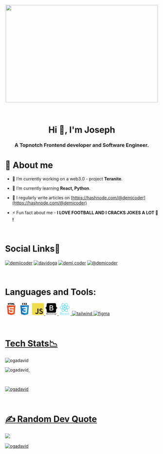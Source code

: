 <p align="center"><img src="https://camo.githubusercontent.com/cae12fddd9d6982901d82580bdf321d81fb299141098ca1c2d4891870827bf17/68747470733a2f2f6d69726f2e6d656469756d2e636f6d2f6d61782f313336302f302a37513379765349765f7430696f4a2d5a2e676966" width="500" height="320"/></p>

<br/>

<h1 align="center">Hi 👋, I'm Joseph</h1>
<h3 align="center">A Topnotch Frontend developer and Software Engineer.</h3>

# 🚀 About me

- 🔭 I’m currently working on a web3.0 - project **Teranite**.

- 🌱 I’m currently learning **React, Python**.

- 📝 I regularly write articles on [https://hashnode.com/@demicoder](https://hashnode.com/@demicoder)

- ⚡ Fun fact about me - **I LOVE FOOTBALL AND I CRACKS JOKES A LOT 🤗 !**
<br/>
<h1 align="left">Social Links🔗</h1>
<p align="left">
<a href="https://twitter.com/demiicoder" target="blank"><img align="center" src="https://raw.githubusercontent.com/rahuldkjain/github-profile-readme-generator/master/src/images/icons/Social/twitter.svg" alt="demiicoder" height="30" width="40" /></a>
<a href="https://linkedin.com/in/davidoga" target="blank"><img align="center" src="https://raw.githubusercontent.com/rahuldkjain/github-profile-readme-generator/master/src/images/icons/Social/linked-in-alt.svg" alt="davidoga" height="30" width="40" /></a>
<a href="https://instagram.com/demi,coder" target="blank"><img align="center" src="https://raw.githubusercontent.com/rahuldkjain/github-profile-readme-generator/master/src/images/icons/Social/instagram.svg" alt="demi,coder" height="30" width="40" /></a>
<a href="https://hashnode.com/@demicoder" target="blank"><img align="center" src="https://raw.githubusercontent.com/rahuldkjain/github-profile-readme-generator/master/src/images/icons/Social/hashnode.svg" alt="@demicoder" height="30" width="40" /></a>
</p>
<br/>
<h1 align="left">Languages and Tools:</h1>
<p align="left"> <img src="https://raw.githubusercontent.com/devicons/devicon/master/icons/html5/html5-original-wordmark.svg" alt="html5" width="40" height="40"/> <img src="https://raw.githubusercontent.com/devicons/devicon/master/icons/css3/css3-original-wordmark.svg" alt="css3" width="40" height="40"/> <a href="https://developer.mozilla.org/en-US/docs/Web/JavaScript" target="_blank" rel="noreferrer"> <img src="https://raw.githubusercontent.com/devicons/devicon/master/icons/javascript/javascript-original.svg" alt="javascript" width="40" height="40"/> </a> <a href="https://getbootstrap.com" target="_blank" rel="noreferrer"> <img src="https://raw.githubusercontent.com/devicons/devicon/master/icons/bootstrap/bootstrap-plain-wordmark.svg" alt="bootstrap" width="40" height="40"/> </a> <a href="https://www.w3schools.com/css/" target="_blank" rel="noreferrer">  </a>  </a> <a href="https://www.w3.org/html/" target="_blank" rel="noreferrer"> </a>  <a href="https://reactjs.org/" target="_blank" rel="noreferrer"> <img src="https://raw.githubusercontent.com/devicons/devicon/master/icons/react/react-original-wordmark.svg" alt="react" width="40" height="40"/> </a> <a href="https://tailwindcss.com/" target="_blank" rel="noreferrer"> <img src="https://www.vectorlogo.zone/logos/tailwindcss/tailwindcss-icon.svg" alt="tailwind" width="40" height="40"/> </a> <a href="https://www.figma.com/" target="_blank" rel="noreferrer"> <img src="https://www.vectorlogo.zone/logos/figma/figma-icon.svg" alt="figma" width="40" height="40"/></p>
<br/>
<h1>Tech Stats📉</h1>
<p><img align="left" src="https://github-readme-stats.vercel.app/api/top-langs?username=ogadavid&show_icons=true&locale=en&layout=compact" alt="ogadavid" /></p><br/>

<p>&nbsp;<img align="left" src="https://github-readme-stats.vercel.app/api?username=ogadavid&show_icons=true&locale=en" alt="ogadavid" /></p><br/>

<p><img align="center" src="https://github-readme-streak-stats.herokuapp.com/?user=ogadavid&" alt="ogadavid" /></p>
<br/>

# ✍️ Random Dev Quote

![](https://quotes-github-readme.vercel.app/api?type=horizontal&theme=dark)

<p align="left"> <img src="https://komarev.com/ghpvc/?username=ogadavid&label=Profile%20views&color=0e75b6&style=flat" alt="ogadavid" /> </p>
